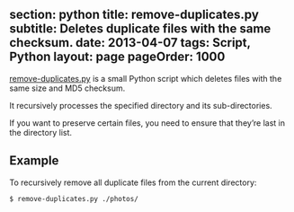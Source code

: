 section: python
title: remove-duplicates.py
subtitle: Deletes duplicate files with the same checksum.
date: 2013-04-07
tags: Script, Python
layout: page
pageOrder: 1000
----

[remove-duplicates.py](../software/remove-duplicates.py) is a small Python script which deletes files with the same size and MD5 checksum.

It recursively processes the specified directory and its sub-directories.

If you want to preserve certain files, you need to ensure that they’re last in the directory list.

## Example

To recursively remove all duplicate files from the current directory:

```
$ remove-duplicates.py ./photos/
```
